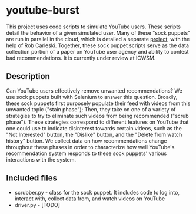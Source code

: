 # youtube-burst


This project uses code scripts to simulate YouTube users. These scripts detail the behavior of a given simulated user. Many of these "sock puppets" are run in parallel in the cloud, which is detailed a separate [project](https://github.com/carleski/ytburst-terraform), with the help of Rob Carleski. Together, these sock puppet scripts serve as the data collection portion of a paper on YouTube user agency and ability to contest bad recommendations. It is currently under review at ICWSM. 

## Description

Can YouTube users effectively remove unwanted recommendations? We use sock puppets built with Selenium to answer this question. Broadly, these sock puppets first purposely populate their feed with videos from this unwanted topic ("stain phase"); Then, they take on one of a variety of strategies to try to eliminate such videos from being recommended ("scrub phase"). These strategies correspond to different features on YouTube that one could use to indicate disinterest towards certain videos, such as the "Not Interested" button, the "Dislike" button, and the "Delete from watch history" button. We collect data on how recommendations change throughout these phases in order to characterize how well YouTube's recommendation system responds to these sock puppets' various interactions with the system. 

## Included files

* scrubber.py - class for the sock puppet. It includes code to log into, interact with, collect data from, and watch videos on YouTube
* driver.py - [TODO]
